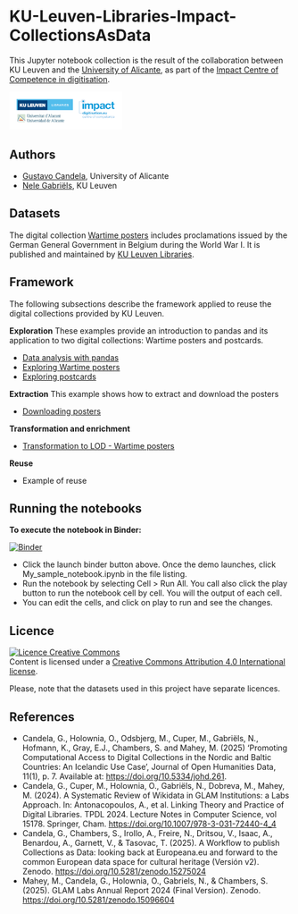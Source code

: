 # KU-Leuven-Libraries-Impact-CollectionsAsData

This Jupyter notebook collection is the result of the collaboration between KU Leuven and the [University of Alicante](https://www.ua.es/), as part of the [Impact Centre of Competence in digitisation](https://www.digitisation.eu/).

<img src="images/logos.png" width="40%">

## Authors

- [Gustavo Candela](https://orcid.org/0000-0001-6122-0777), University of Alicante
- [Nele Gabriëls](https://orcid.org/0000-0002-0325-3228), KU Leuven

## Datasets

The digital collection [Wartime posters](https://kuleuven.limo.libis.be/discovery/collectionDiscovery?vid=32KUL_KUL:KULeuven&collectionId=81411182030001488&lang=en) includes proclamations issued by the German General Government in Belgium during the World War I. It is published and maintained by [KU Leuven Libraries](https://bib.kuleuven.be/english).

## Framework

The following subsections describe the framework applied to reuse the digital collections provided by KU Leuven.

**Exploration**
These examples provide an introduction to pandas and its application to two digital collections: Wartime posters and postcards.

- [Data analysis with pandas](https://nbviewer.org/github/hibernator11/KU-Leuven-Libraries-Impact-CollectionsAsData/blob/main/notebooks/exploration/pandas-introduction.ipynb)
- [Exploring Wartime posters](https://nbviewer.org/github/hibernator11/KU-Leuven-Libraries-Impact-CollectionsAsData/blob/main/notebooks/exploration/wartime-posters-exploration.ipynb)
- [Exploring postcards](https://nbviewer.org/github/hibernator11/KU-Leuven-Libraries-Impact-CollectionsAsData/blob/main/notebooks/exploration/postcards-exploration.ipynb)

**Extraction** This example shows how to extract and download the posters
- [Downloading posters](https://nbviewer.org/github/hibernator11/KU-Leuven-Libraries-Impact-CollectionsAsData/blob/main/notebooks/extraction/wartime-posters-extraction.ipynb)

**Transformation and enrichment**
- [Transformation to LOD - Wartime posters](https://nbviewer.org/github/hibernator11/KU-Leuven-Libraries-Impact-CollectionsAsData/blob/main/notebooks/transformation/wartime-posters-transformation-LOD.ipynb)

**Reuse**
- Example of reuse

## Running the notebooks
**To execute the notebook in Binder:**

[![Binder](https://mybinder.org/badge_logo.svg)](https://mybinder.org/v2/gh/hibernator11/KU-Leuven-Libraries-Impact-CollectionsAsData/HEAD)

- Click the launch binder button above. Once the demo launches, click My_sample_notebook.ipynb in the file listing.
- Run the notebook by selecting Cell > Run All. You call also click the play button to run the notebook cell by cell. You will the output of each cell.
- You can edit the cells, and click on play to run and see the changes.

## Licence
<a rel="license" href="http://creativecommons.org/licenses/by/4.0/"><img alt="Licence Creative Commons" style="border-width:0" src="https://i.creativecommons.org/l/by/4.0/80x15.png" /></a><br />Content is licensed under a <a rel="license" href="http://creativecommons.org/licenses/by/4.0/">Creative Commons Attribution 4.0 International license</a>.

Please, note that the datasets used in this project have separate licences.

## References

- Candela, G., Holownia, O., Odsbjerg, M., Cuper, M., Gabriëls, N., Hofmann, K., Gray, E.J., Chambers, S. and Mahey, M. (2025) ‘Promoting Computational Access to Digital Collections in the Nordic and Baltic Countries: An Icelandic Use Case’, Journal of Open Humanities Data, 11(1), p. 7. Available at: https://doi.org/10.5334/johd.261.
- Candela, G., Cuper, M., Holownia, O., Gabriëls, N., Dobreva, M., Mahey, M. (2024). A Systematic Review of Wikidata in GLAM Institutions: a Labs Approach. In: Antonacopoulos, A., et al. Linking Theory and Practice of Digital Libraries. TPDL 2024. Lecture Notes in Computer Science, vol 15178. Springer, Cham. https://doi.org/10.1007/978-3-031-72440-4_4
- Candela, G., Chambers, S., Irollo, A., Freire, N., Dritsou, V., Isaac, A., Benardou, A., Garnett, V., & Tasovac, T. (2025). A Workflow to publish Collections as Data: looking back at Europeana.eu and forward to the common European data space for cultural heritage (Versión v2). Zenodo. https://doi.org/10.5281/zenodo.15275024
- Mahey, M., Candela, G., Holownia, O., Gabriels, N., & Chambers, S. (2025). GLAM Labs Annual Report 2024 (Final Version). Zenodo. https://doi.org/10.5281/zenodo.15096604
